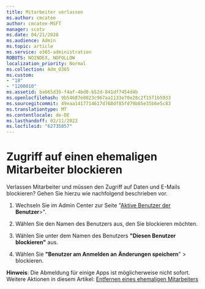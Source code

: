 ```yaml
---
title: Mitarbeiter verlassen
ms.author: cmcatee
author: cmcatee-MSFT
manager: scotv
ms.date: 04/21/2020
ms.audience: Admin
ms.topic: article
ms.service: o365-administration
ROBOTS: NOINDEX, NOFOLLOW
localization_priority: Normal
ms.collection: Adm_O365
ms.custom:
- "18"
- "1200010"
ms.assetid: ba665d35-f4af-4bd0-b52d-841df7454d4b
ms.openlocfilehash: 9b54687e8023c967aa1133e70e28c2f15f1b5933
ms.sourcegitcommit: 49eaa1417714617d768df85fd79b65e35b6e5c83
ms.translationtype: MT
ms.contentlocale: de-DE
ms.lasthandoff: 02/11/2022
ms.locfileid: "62735057"
---
```

# <a name="block-access-to-a-former-employee"></a>Zugriff auf einen ehemaligen Mitarbeiter blockieren

Verlassen Mitarbeiter und müssen den Zugriff auf Daten und E-Mails blockieren? Gehen Sie hierzu wie nachfolgend beschrieben vor.
  
1. Wechseln Sie im Admin Center zur Seite "[Aktive Benutzer der](https://go.microsoft.com/fwlink/p/?linkid=834822) **Benutzer**\>".

2. Wählen Sie den Namen des Benutzers aus, den Sie blockieren möchten.

3. Wählen Sie unter dem Namen des Benutzers **"Diesen Benutzer blockieren"** aus.

4. Wählen Sie **"Benutzer am Anmelden an** **Änderungen speichern**" \> blockieren.

**Hinweis**: Die Abmeldung für einige Apps ist möglicherweise nicht sofort. Weitere Aktionen in diesem Artikel: [Entfernen eines ehemaligen Mitarbeiters](https://docs.microsoft.com/microsoft-365/admin/add-users/remove-former-employee)